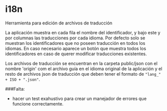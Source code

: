 # i18n
Herramienta para edición de archivos de traducción

La aplicación muestra en cada fila el nombre del identificador, y bajo este y por columnas las traducciones por cada idioma.
Por defecto solo se muestran los identificadores que no poseen traducción en todos los idiomas.
En caso necesario aparece un botón que muestra todos los identificadores en caso de querer modificar traducciones existentes.

Los archivos de traducción se encuentran en la carpeta public/json con el nombre 'origin' com el archivo guía en el idioma original de la aplicación y el resto de archivos json de traducción que deben tener el formato de ```"lang_" + ISO + ".json"```.


###Falta:
* hacer un test exahustivo para crear un manejador de errores que funcione correctamente.
